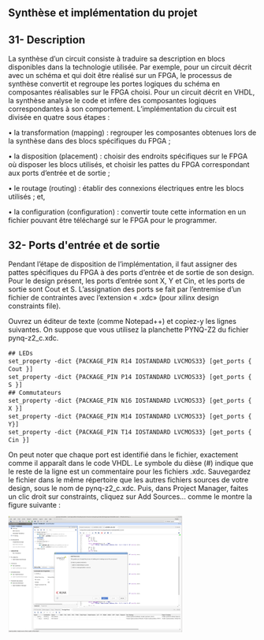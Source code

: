 ## Synthèse et implémentation du projet
## 31- Description

La synthèse d’un circuit consiste à traduire sa description en blocs disponibles dans la technologie
utilisée. Par exemple, pour un circuit décrit avec un schéma et qui doit être réalisé sur un FPGA,
le processus de synthèse convertit et regroupe les portes logiques du schéma en composantes
réalisables sur le FPGA choisi. Pour un circuit décrit en VHDL, la synthèse analyse le code et infère
des composantes logiques correspondantes à son comportement.
L’implémentation du circuit est divisée en quatre sous étapes :

• la transformation (mapping) : regrouper les composantes obtenues lors de la synthèse dans des
blocs spécifiques du FPGA ;

• la disposition (placement) : choisir des endroits spécifiques sur le FPGA où disposer les blocs
utilisés, et choisir les pattes du FPGA correspondant aux ports d’entrée et de sortie ;

• le routage (routing) : établir des connexions électriques entre les blocs utilisés ; et,

• la configuration (configuration) : convertir toute cette information en un fichier pouvant être
téléchargé sur le FPGA pour le programmer.

## 32- Ports d'entrée et de sortie 

Pendant l’étape de disposition de l’implémentation, il faut assigner des pattes spécifiques du
FPGA à des ports d’entrée et de sortie de son design. Pour le design présent, les ports d’entrée
sont X, Y et Cin, et les ports de sortie sont Cout et S.
L’assignation des ports se fait par l’entremise d’un fichier de contraintes avec l’extension « .xdc»
(pour xilinx design constraints file). 

Ouvrez un éditeur de texte (comme Notepad++) et copiez-y les lignes suivantes. On suppose que
vous utilisez la planchette PYNQ-Z2 du fichier pynq-z2_c.xdc.

```
## LEDs
set_property -dict {PACKAGE_PIN R14 IOSTANDARD LVCMOS33} [get_ports { Cout }]
set_property -dict {PACKAGE_PIN P14 IOSTANDARD LVCMOS33} [get_ports { S }]
## Commutateurs
set_property -dict {PACKAGE_PIN N16 IOSTANDARD LVCMOS33} [get_ports { X }]
set_property -dict {PACKAGE_PIN M14 IOSTANDARD LVCMOS33} [get_ports { Y}]
set_property -dict {PACKAGE_PIN T14 IOSTANDARD LVCMOS33} [get_ports { Cin }]
```

On peut noter que chaque port est identifié dans le fichier, exactement comme il apparaît dans
le code VHDL. Le symbole du dièse (#) indique que le reste de la ligne est un commentaire pour
les fichiers .xdc. Sauvegardez le fichier dans le même répertoire que les autres fichiers sources de
votre design, sous le nom de pynq-z2_c.xdc. Puis, dans Project Manager, faites un clic droit sur
constraints, cliquez sur Add Sources... comme le montre la figure suivante :


 <img alt="numerique" src="https://github.com/madou-sow/FPGA-PYNQ-Z2-langage-VHDL/blob/main/images/contraint-xdc.png" width=70% height=70%  title="numerique"/>







